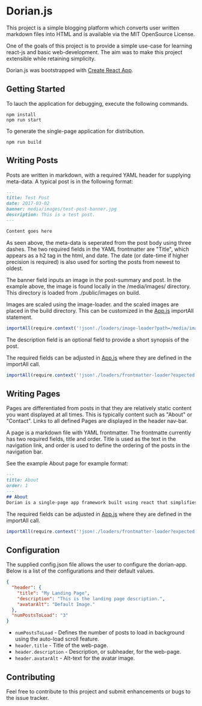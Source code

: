 # Dorian.js

This project is a simple blogging platform which converts user written markdown files into HTML and is available via the MIT OpenSource License.

One of the goals of this project is to provide a simple use-case for learning react-js and basic web-development. The aim was to make this project extensible while retaining simplicity.

Dorian.js was bootstrapped with [Create React App](https://github.com/facebookincubator/create-react-app).

## Getting Started
To lauch the application for debugging, execute the following commands.

```
npm install
npm run start
```

To generate the single-page application for distribution.

```
npm run build
```

## Writing Posts
Posts are written in markdown, with a required YAML header for supplying meta-data. A typical post is in the following format:

```md
---
title: Test Post
date: 2017-03-02
banner: media/images/test-post-banner.jpg
description: This is a test post.
---

Content goes here

```

As seen above, the meta-data is seperated from the post body using three dashes. The two required fields in the YAML frontmatter are "Title", which appears as a h2 tag in the html, and date. The date (or date-time if higher precision is required) is also used for sorting the posts from newest to oldest.

The banner field inputs an image in the post-summary and post. In the example above, the image is found locally in the /media/images/ directory. This directory is loaded from ./public/images on build.

Images are scaled using the image-loader. and the scaled images are placed in the build directory. This can be customized in the [App.js](App.js) importAll statement.

```js
importAll(require.context('!json!./loaders/image-loader?path=/media/images/&resizeWidth[]=1000&placeholder!../images/', true, /\.(jpe?g|png)$/));
```

The description field is an optional field to provide a short synopsis of the post.

The required fields can be adjusted in [App.js](App.js) where they are defined in the importAll call.

```js
importAll(require.context('!json!./loaders/frontmatter-loader?expected[]=date,expected[]=title!../posts/', true, /\.md$/))
```

## Writing Pages
Pages are differentiated from posts in that they are relatively static content you want displayed at all times. This is typically content such as "About" or "Contact". Links to all defined Pages are displayed in the header nav-bar.

A page is a markdown file with YAML frontmatter. The frontmatte currently has two required fields, title and order. Title is used as the text in the navigation link, and order is used to define the ordering of the posts in the navigation bar.

See the example About page for example format:

```md
---
title: About
order: 1
---
## About
Dorian is a single-page app framework built using react that simplifies landing-pages and blogs. See the [github page](https://github.com/jasongforbes/dorian-js) for up-to-date instructions on installation and usage.
```

The required fields can be adjusted in [App.js](App.js) where they are defined in the importAll call.

```js
importAll(require.context('!json!./loaders/frontmatter-loader?expected[]=title,expected[]=order!../pages/', true, /\.md$/))
```

## Configuration
The supplied config.json file allows the user to configure the dorian-app. Below is a list of the configurations and their default values.

```json
{
  "header": {
    "title": "My Landing Page",
    "description": "This is the landing page description.",
    "avatarAlt": "Default Image."
  },
  "numPostsToLoad": "3"
}
```

* `numPostsToLoad` -  Defines the number of posts to load in background using the auto-load scroll feature.
* `header.title` - Title of the web-page.
* `header.description` - Description, or subheader, for the web-page.
* `header.avatarAlt` - Alt-text for the avatar image.

## Contributing
Feel free to contribute to this project and submit enhancements or bugs to the issue tracker.
